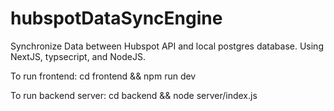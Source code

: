 # hubspotDataSyncEngine

Synchronize Data between Hubspot API and local postgres database.
Using NextJS, typsecript, and NodeJS.

To run frontend: cd frontend && npm run dev

To run backend server: cd backend && node server/index.js
